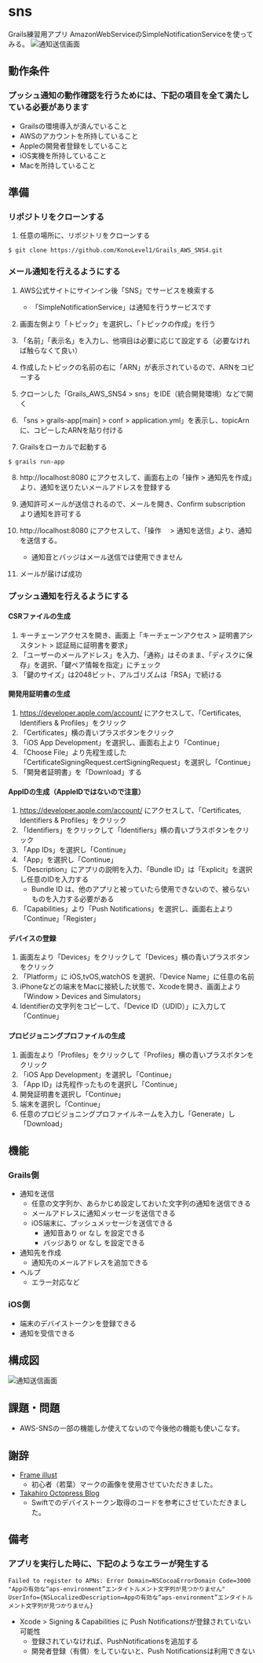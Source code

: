 # sns
Grails練習用アプリ AmazonWebServiceのSimpleNotificationServiceを使ってみる。
![通知送信画面](images/sns_info.png "通知送信画面")
## 動作条件
### プッシュ通知の動作確認を行うためには、下記の項目を全て満たしている必要があります
* Grailsの環境導入が済んでいること
* AWSのアカウントを所持していること
* Appleの開発者登録をしていること
* iOS実機を所持していること
* Macを所持していること
## 準備
### リポジトリをクローンする
1. 任意の場所に、リポジトリをクローンする
```
$ git clone https://github.com/KonoLevel1/Grails_AWS_SNS4.git
```
### メール通知を行えるようにする
1. AWS公式サイトにサインイン後「SNS」でサービスを検索する
    * 「SimpleNotificationService」は通知を行うサービスです
2. 画面左側より「トピック」を選択し、「トピックの作成」を行う
3. 「名前」「表示名」を入力し、他項目は必要に応じて設定する（必要なければ触らなくて良い）
4. 作成したトピックの名前の右に「ARN」が表示されているので、ARNをコピーする

5. クローンした「Grails_AWS_SNS4 > sns」をIDE（統合開発環境）などで開く
6. 「sns > grails-app[main] > conf > application.yml」を表示し、topicArnに、コピーしたARNを貼り付ける
7. Grailsをローカルで起動する
```
$ grails run-app
```
8. http://localhost:8080 にアクセスして、画面右上の「操作 > 通知先を作成」より、通知を送りたいメールアドレスを登録する

9. 通知許可メールが送信されるので、メールを開き、Confirm subscription　より通知を許可する
10. http://localhost:8080 にアクセスして、「操作　 > 通知を送信」より、通知を送信する。
    * 通知音とバッジはメール送信では使用できません
11. メールが届けば成功
### プッシュ通知を行えるようにする 
#### CSRファイルの生成
1. キーチェーンアクセスを開き、画面上「キーチェーンアクセス > 証明書アシスタント > 認証局に証明書を要求」
2. 「ユーザーのメールアドレス」を入力、「通称」はそのまま、「ディスクに保存」を選択、「鍵ペア情報を指定」にチェック
3. 「鍵のサイズ」は2048ビット、アルゴリズムは「RSA」で続ける
#### 開発用証明書の生成
1. https://developer.apple.com/account/ にアクセスして、「Certificates, Identifiers & Profiles」をクリック
2. 「Certificates」横の青いプラスボタンをクリック
3. 「iOS App Development」を選択し、画面右上より「Continue」
4. 「Choose File」より先程生成した「CertificateSigningRequest.certSigningRequest」を選択し「Continue」
5. 「開発者証明書」を「Download」する
#### AppIDの生成（AppleIDではないので注意）
1. https://developer.apple.com/account/ にアクセスして、「Certificates, Identifiers & Profiles」をクリック
2. 「Identifiers」をクリックして「Identifiers」横の青いプラスボタンをクリック
3. 「App IDs」を選択し「Continue」
4. 「App」を選択し「Continue」
5. 「Description」にアプリの説明を入力、「Bundle ID」は「Explicit」を選択し任意のIDを入力する
    * Bundle ID は、他のアプリと被っていたら使用できないので、被らないものを入力する必要がある
6. 「Capabilities」より「Push Notifications」を選択し、画面右上より「Continue」「Register」
#### デバイスの登録
1. 画面左より「Devices」をクリックして「Devices」横の青いプラスボタンをクリック
2. 「Platform」に iOS,tvOS,watchOS を選択、「Device Name」に任意の名前
3. iPhoneなどの端末をMacに接続した状態で、Xcodeを開き、画面上より「Window > Devices and Simulators」
4. Identifierの文字列をコピーして、「Device ID（UDID）」に入力して「Continue」
#### プロビジョニングプロファイルの生成
1. 画面左より「Profiles」をクリックして「Profiles」横の青いプラスボタンをクリック
2. 「iOS App Development」を選択し「Continue」
3. 「App ID」は先程作ったものを選択し「Continue」
4. 開発証明書を選択し「Continue」
5. 端末を選択し「Continue」
6. 任意のプロビジョニングプロファイルネームを入力し「Generate」し「Download」
## 機能
### Grails側
* 通知を送信
    * 任意の文字列か、あらかじめ設定しておいた文字列の通知を送信できる
    * メールアドレスに通知メッセージを送信できる
    * iOS端末に、プッシュメッセージを送信できる
        * 通知音あり or なし を設定できる
        * バッジあり or なし を設定できる
* 通知先を作成
    * 通知先のメールアドレスを追加できる
* ヘルプ
    * エラー対応など
### iOS側
* 端末のデバイストークンを登録できる
* 通知を受信できる
## 構成図
![通知送信画面](images/diagram.png "通知送信画面")
## 課題・問題
* AWS-SNSの一部の機能しか使えてないので今後他の機能も使いこなす。
## 謝辞
* [Frame illust](https://frame-illust.com/)
    * 初心者（若葉）マークの画像を使用させていただきました。
* [Takahiro Octopress Blog](https://grandbig.github.io/blog/2019/09/28/ios-devicetoken-2/)
    * Swiftでのデバイストークン取得のコードを参考にさせていただきました。
## 備考
### アプリを実行した時に、下記のようなエラーが発生する
```
Failed to register to APNs: Error Domain=NSCocoaErrorDomain Code=3000 "Appの有効な“aps-environment”エンタイトルメント文字列が見つかりません" UserInfo={NSLocalizedDescription=Appの有効な“aps-environment”エンタイトルメント文字列が見つかりません}
```
* Xcode > Signing & Capabilities に Push Notificationsが登録されていない可能性
    * 登録されていなければ、PushNotificationsを追加する
    * 開発者登録（有償）をしていないと、Push Notificationsは利用できない




